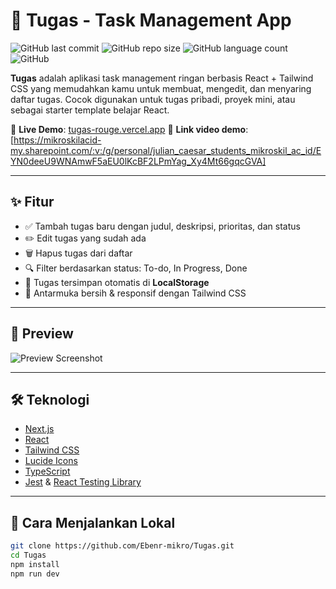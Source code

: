 # 📝 Tugas - Task Management App

![GitHub last commit](https://img.shields.io/github/last-commit/Ebenr-mikro/Tugas)
![GitHub repo size](https://img.shields.io/github/repo-size/Ebenr-mikro/Tugas)
![GitHub language count](https://img.shields.io/github/languages/count/Ebenr-mikro/Tugas)
![GitHub](https://img.shields.io/github/license/Ebenr-mikro/Tugas)

**Tugas** adalah aplikasi task management ringan berbasis React + Tailwind CSS yang memudahkan kamu untuk membuat, mengedit, dan menyaring daftar tugas. Cocok digunakan untuk tugas pribadi, proyek mini, atau sebagai starter template belajar React.

🚀 **Live Demo**: [tugas-rouge.vercel.app](https://tugas-rouge.vercel.app)
🚀 **Link video demo**: [https://mikroskilacid-my.sharepoint.com/:v:/g/personal/julian_caesar_students_mikroskil_ac_id/EYN0deeU9WNAmwF5aEU0lKcBF2LPmYag_Xy4Mt66gqcGVA]

---

## ✨ Fitur

- ✅ Tambah tugas baru dengan judul, deskripsi, prioritas, dan status
- ✏️ Edit tugas yang sudah ada
- 🗑️ Hapus tugas dari daftar
- 🔍 Filter berdasarkan status: To-do, In Progress, Done
- 💾 Tugas tersimpan otomatis di **LocalStorage**
- 🎨 Antarmuka bersih & responsif dengan Tailwind CSS

---

## 📸 Preview

![Preview Screenshot](https://user-images.githubusercontent.com/your-screenshot.png) <!-- Ganti dengan URL jika kamu punya preview di repo -->

---

## 🛠️ Teknologi

- [Next.js](https://nextjs.org/)
- [React](https://reactjs.org/)
- [Tailwind CSS](https://tailwindcss.com/)
- [Lucide Icons](https://lucide.dev/)
- [TypeScript](https://www.typescriptlang.org/)
- [Jest](https://jestjs.io/) & [React Testing Library](https://testing-library.com/)

---

## 🚀 Cara Menjalankan Lokal

```bash
git clone https://github.com/Ebenr-mikro/Tugas.git
cd Tugas
npm install
npm run dev
